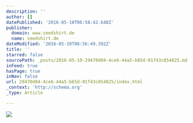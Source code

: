 ```yaml
---
description: ''
author: []
datePublished: '2016-05-10T06:58:42.648Z'
publisher:
  domain: www.seedshirt.de
  name: seedshirt.de
dateModified: '2016-05-10T06:56:49.392Z'
title: ''
starred: false
sourcePath: _posts/2016-05-10-29470d04-4ce6-44a5-b65d-01f43c854825.md
inFeed: true
hasPage: true
inNav: false
url: 29470d04-4ce6-44a5-b65d-01f43c854825/index.html
_context: 'http://schema.org'
_type: Article

---
```

![](https://s3-eu-west-1.amazonaws.com/seedshirt-production-uploads/campaign/14446/F8F8F8_KyxSAaY5OWUG.jpg)